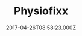 ---
date: 2017-04-26T08:58:23.000Z
title: Physiofixx
latitude: 52.18391
longitude: 1.020793
category: checkin
---